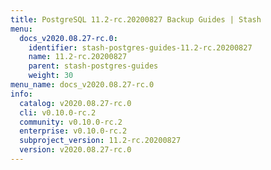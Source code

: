 ```yaml
---
title: PostgreSQL 11.2-rc.20200827 Backup Guides | Stash
menu:
  docs_v2020.08.27-rc.0:
    identifier: stash-postgres-guides-11.2-rc.20200827
    name: 11.2-rc.20200827
    parent: stash-postgres-guides
    weight: 30
menu_name: docs_v2020.08.27-rc.0
info:
  catalog: v2020.08.27-rc.0
  cli: v0.10.0-rc.2
  community: v0.10.0-rc.2
  enterprise: v0.10.0-rc.2
  subproject_version: 11.2-rc.20200827
  version: v2020.08.27-rc.0
---
```


